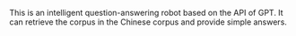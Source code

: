 This is an intelligent question-answering robot based on the API of GPT. It can retrieve the corpus in the Chinese corpus and provide simple answers. 
